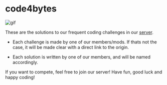 # code4bytes

![gif](https://cdn.discordapp.com/attachments/636147435843878912/660641671049904128/original.gif)

These are the solutions to our frequent coding challenges in our [server](https://discord.gg/j5qZV6).

 - Each challenge is made by one of our members/mods. If thats not the case, it will be made clear with a direct link to the origin.

 - Each solution is written by one of our members, and will be named accordingly.

If you want to compete, feel free to join our server!
Have fun, good luck and happy coding!

